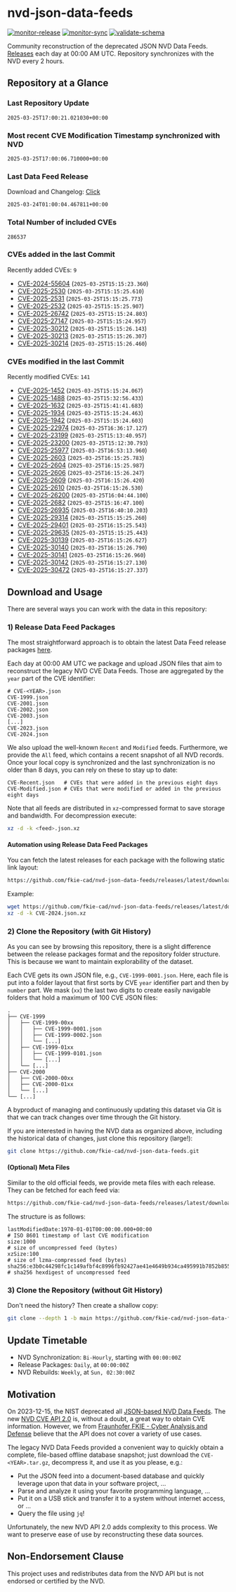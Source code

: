 # nvd-json-data-feeds

[![monitor-release](https://github.com/fkie-cad/nvd-json-data-feeds/actions/workflows/monitor_release.yml/badge.svg)](https://github.com/fkie-cad/nvd-json-data-feeds/actions/workflows/monitor_release.yml)
[![monitor-sync](https://github.com/fkie-cad/nvd-json-data-feeds/actions/workflows/monitor_sync.yml/badge.svg)](https://github.com/fkie-cad/nvd-json-data-feeds/actions/workflows/monitor_sync.yml)
[![validate-schema](https://github.com/fkie-cad/nvd-json-data-feeds/actions/workflows/validate_schema.yml/badge.svg)](https://github.com/fkie-cad/nvd-json-data-feeds/actions/workflows/validate_schema.yml)

Community reconstruction of the deprecated JSON NVD Data Feeds.
[Releases](https://github.com/fkie-cad/nvd-json-data-feeds/releases/latest) each day at 00:00 AM UTC.
Repository synchronizes with the NVD every 2 hours.

## Repository at a Glance

### Last Repository Update

```plain
2025-03-25T17:00:21.021030+00:00
```

### Most recent CVE Modification Timestamp synchronized with NVD

```plain
2025-03-25T17:00:06.710000+00:00
```

### Last Data Feed Release

Download and Changelog: [Click](https://github.com/fkie-cad/nvd-json-data-feeds/releases/latest)

```plain
2025-03-24T01:00:04.467811+00:00
```

### Total Number of included CVEs

```plain
286537
```

### CVEs added in the last Commit

Recently added CVEs: `9`

- [CVE-2024-55604](CVE-2024/CVE-2024-556xx/CVE-2024-55604.json) (`2025-03-25T15:15:23.360`)
- [CVE-2025-2530](CVE-2025/CVE-2025-25xx/CVE-2025-2530.json) (`2025-03-25T15:15:25.610`)
- [CVE-2025-2531](CVE-2025/CVE-2025-25xx/CVE-2025-2531.json) (`2025-03-25T15:15:25.773`)
- [CVE-2025-2532](CVE-2025/CVE-2025-25xx/CVE-2025-2532.json) (`2025-03-25T15:15:25.907`)
- [CVE-2025-26742](CVE-2025/CVE-2025-267xx/CVE-2025-26742.json) (`2025-03-25T15:15:24.803`)
- [CVE-2025-27147](CVE-2025/CVE-2025-271xx/CVE-2025-27147.json) (`2025-03-25T15:15:24.957`)
- [CVE-2025-30212](CVE-2025/CVE-2025-302xx/CVE-2025-30212.json) (`2025-03-25T15:15:26.143`)
- [CVE-2025-30213](CVE-2025/CVE-2025-302xx/CVE-2025-30213.json) (`2025-03-25T15:15:26.307`)
- [CVE-2025-30214](CVE-2025/CVE-2025-302xx/CVE-2025-30214.json) (`2025-03-25T15:15:26.460`)


### CVEs modified in the last Commit

Recently modified CVEs: `141`

- [CVE-2025-1452](CVE-2025/CVE-2025-14xx/CVE-2025-1452.json) (`2025-03-25T15:15:24.067`)
- [CVE-2025-1488](CVE-2025/CVE-2025-14xx/CVE-2025-1488.json) (`2025-03-25T15:32:56.433`)
- [CVE-2025-1632](CVE-2025/CVE-2025-16xx/CVE-2025-1632.json) (`2025-03-25T15:41:41.683`)
- [CVE-2025-1934](CVE-2025/CVE-2025-19xx/CVE-2025-1934.json) (`2025-03-25T15:15:24.463`)
- [CVE-2025-1942](CVE-2025/CVE-2025-19xx/CVE-2025-1942.json) (`2025-03-25T15:15:24.603`)
- [CVE-2025-22974](CVE-2025/CVE-2025-229xx/CVE-2025-22974.json) (`2025-03-25T16:36:17.127`)
- [CVE-2025-23199](CVE-2025/CVE-2025-231xx/CVE-2025-23199.json) (`2025-03-25T15:13:40.957`)
- [CVE-2025-23200](CVE-2025/CVE-2025-232xx/CVE-2025-23200.json) (`2025-03-25T15:12:30.793`)
- [CVE-2025-25977](CVE-2025/CVE-2025-259xx/CVE-2025-25977.json) (`2025-03-25T16:53:13.960`)
- [CVE-2025-2603](CVE-2025/CVE-2025-26xx/CVE-2025-2603.json) (`2025-03-25T16:15:25.783`)
- [CVE-2025-2604](CVE-2025/CVE-2025-26xx/CVE-2025-2604.json) (`2025-03-25T16:15:25.987`)
- [CVE-2025-2606](CVE-2025/CVE-2025-26xx/CVE-2025-2606.json) (`2025-03-25T16:15:26.247`)
- [CVE-2025-2609](CVE-2025/CVE-2025-26xx/CVE-2025-2609.json) (`2025-03-25T16:15:26.420`)
- [CVE-2025-2610](CVE-2025/CVE-2025-26xx/CVE-2025-2610.json) (`2025-03-25T16:15:26.530`)
- [CVE-2025-26200](CVE-2025/CVE-2025-262xx/CVE-2025-26200.json) (`2025-03-25T16:04:44.100`)
- [CVE-2025-2682](CVE-2025/CVE-2025-26xx/CVE-2025-2682.json) (`2025-03-25T15:16:47.100`)
- [CVE-2025-26935](CVE-2025/CVE-2025-269xx/CVE-2025-26935.json) (`2025-03-25T16:40:10.203`)
- [CVE-2025-29314](CVE-2025/CVE-2025-293xx/CVE-2025-29314.json) (`2025-03-25T15:15:25.260`)
- [CVE-2025-29401](CVE-2025/CVE-2025-294xx/CVE-2025-29401.json) (`2025-03-25T16:15:25.543`)
- [CVE-2025-29635](CVE-2025/CVE-2025-296xx/CVE-2025-29635.json) (`2025-03-25T15:15:25.443`)
- [CVE-2025-30139](CVE-2025/CVE-2025-301xx/CVE-2025-30139.json) (`2025-03-25T16:15:26.627`)
- [CVE-2025-30140](CVE-2025/CVE-2025-301xx/CVE-2025-30140.json) (`2025-03-25T16:15:26.790`)
- [CVE-2025-30141](CVE-2025/CVE-2025-301xx/CVE-2025-30141.json) (`2025-03-25T16:15:26.960`)
- [CVE-2025-30142](CVE-2025/CVE-2025-301xx/CVE-2025-30142.json) (`2025-03-25T16:15:27.130`)
- [CVE-2025-30472](CVE-2025/CVE-2025-304xx/CVE-2025-30472.json) (`2025-03-25T16:15:27.337`)


## Download and Usage

There are several ways you can work with the data in this repository:

### 1) Release Data Feed Packages

The most straightforward approach is to obtain the latest Data Feed release packages [here](https://github.com/fkie-cad/nvd-json-data-feeds/releases/latest).

Each day at 00:00 AM UTC we package and upload JSON files that aim to reconstruct the legacy NVD CVE Data Feeds.
Those are aggregated by the `year` part of the CVE identifier:

```
# CVE-<YEAR>.json
CVE-1999.json
CVE-2001.json
CVE-2002.json
CVE-2003.json
[...]
CVE-2023.json
CVE-2024.json
```

We also upload the well-known `Recent` and `Modified` feeds.
Furthermore, we provide the `All` feed, which contains a recent snapshot of all NVD records.
Once your local copy is synchronized and the last synchronization is no older than 8 days, you can rely on these to stay up to date:

```plain
CVE-Recent.json   # CVEs that were added in the previous eight days
CVE-Modified.json # CVEs that were modified or added in the previous eight days
```

Note that all feeds are distributed in `xz`-compressed format to save storage and bandwidth.
For decompression execute:

```sh
xz -d -k <feed>.json.xz
```

#### Automation using Release Data Feed Packages

You can fetch the latest releases for each package with the following static link layout:

```sh
https://github.com/fkie-cad/nvd-json-data-feeds/releases/latest/download/CVE-<YEAR>.json.xz
```

Example:

```sh
wget https://github.com/fkie-cad/nvd-json-data-feeds/releases/latest/download/CVE-2024.json.xz
xz -d -k CVE-2024.json.xz
```

### 2) Clone the Repository (with Git History)

As you can see by browsing this repository, there is a slight difference between the release packages format and the repository folder structure.
This is because we want to maintain explorability of the dataset.

Each CVE gets its own JSON file, e.g., `CVE-1999-0001.json`.
Here, each file is put into a folder layout that first sorts by CVE `year` identifier part and then by `number` part.
We mask (`xx`) the last two digits to create easily navigable folders that hold a maximum of 100 CVE JSON files:

```plain
.
├── CVE-1999
│   ├── CVE-1999-00xx
│   │   ├── CVE-1999-0001.json
│   │   ├── CVE-1999-0002.json
│   │   └── [...]
│   ├── CVE-1999-01xx
│   │   ├── CVE-1999-0101.json
│   │   └── [...]
│   └── [...]
├── CVE-2000
│   ├── CVE-2000-00xx
│   ├── CVE-2000-01xx
│   └── [...]
└── [...]
```

A byproduct of managing and continuously updating this dataset via Git is that we can track changes over time through the Git history.

If you are interested in having the NVD data as organized above, including the historical data of changes, just clone this repository (large!):

```sh
git clone https://github.com/fkie-cad/nvd-json-data-feeds.git
```

#### (Optional) Meta Files

Similar to the old official feeds, we provide meta files with each release. They can be fetched for each feed via:

```sh
https://github.com/fkie-cad/nvd-json-data-feeds/releases/latest/download/CVE-<YEAR>.meta
```

The structure is as follows:

```plain
lastModifiedDate:1970-01-01T00:00:00.000+00:00                          # ISO 8601 timestamp of last CVE modification
size:1000                                                               # size of uncompressed feed (bytes)
xzSize:100                                                              # size of lzma-compressed feed (bytes)
sha256:e3b0c44298fc1c149afbf4c8996fb92427ae41e4649b934ca495991b7852b855 # sha256 hexdigest of uncompressed feed
```

### 3) Clone the Repository (without Git History)

Don't need the history? Then create a shallow copy:

```sh
git clone --depth 1 -b main https://github.com/fkie-cad/nvd-json-data-feeds.git
```


## Update Timetable

* NVD Synchronization: `Bi-Hourly`, starting with `00:00:00Z`
* Release Packages: `Daily`, at `00:00:00Z`
* NVD Rebuilds: `Weekly`, at `Sun, 02:30:00Z`


## Motivation

On 2023-12-15, the NIST deprecated all [JSON-based NVD Data Feeds](https://nvd.nist.gov/vuln/data-feeds#divRetirementBanner-1).
The new [NVD CVE API 2.0](https://nvd.nist.gov/developers/vulnerabilities) is, without a doubt, a great way to obtain CVE information.
However, we from [Fraunhofer FKIE - Cyber Analysis and Defense](https://www.fkie.fraunhofer.de/en/departments/cad.html) believe that the API does not cover a variety of use cases.

The legacy NVD Data Feeds provided a convenient way to quickly obtain a complete, file-based offline database snapshot; just download the `CVE-<YEAR>.tar.gz`, decompress it, and use it as you please, e.g.:

- Put the JSON feed into a document-based database and quickly leverage upon that data in your software project, ...
- Parse and analyze it using your favorite programming language, ...
- Put it on a USB stick and transfer it to a system without internet access, or ...
- Query the file using `jq`!

Unfortunately, the new NVD API 2.0 adds complexity to this process.
We want to preserve ease of use by reconstructing these data sources.

## Non-Endorsement Clause

This project uses and redistributes data from the NVD API but is not endorsed or certified by the NVD.